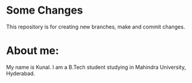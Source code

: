 # Some Changes
This repository is for creating new branches, make and commit changes.

# About me:
My name is Kunal. I am a B.Tech student studying in Mahindra University, Hyderabad.
